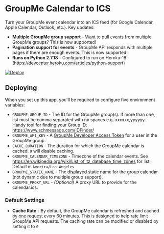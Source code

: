 # GroupMe Calendar to ICS

Turn your GroupMe event calendar into an ICS feed (for Google Calendar, Apple Calendar, Outlook, etc.). Key updates:

 * **Multiple GroupMe group support** - Want to pull events from multiple GroupMe groups? This is now supported!
 * **Pagination support for events** - GroupMe API responds with multiple pages if there are enough events. This is now supported!
 * **Runs on Python 2.7.18** - Configured to run on Heroku-18 (https://devcenter.heroku.com/articles/python-support)

[![Deploy](https://www.herokucdn.com/deploy/button.png)](https://heroku.com/deploy?template=https://github.com/alexleocampbell/groupme-calendar-to-ics)

## Deploying

When you set up this app, you'll be required to configure five environment variables:

 * `GROUPME_GROUP_ID` - The ID for the GroupMe group(s). If more than one, list must be comma separated with no spaces e.g. xxxxxx,yyyyyy. Handy tool for finding your Group ID: https://www.schmessage.com/IDFinder/
 * `GROUPME_API_KEY` - A [GroupMe Developer Access Token](https://dev.groupme.com/docs/v3) for a user in the GroupMe group.
 * `CACHE_DURATION` - The duration for which the GroupMe calendar is cached. `0` will disable caching.
 * `GROUPME_CALENDAR_TIMEZONE` - Timezone of the calendar events. See https://en.wikipedia.org/wiki/List_of_tz_database_time_zones for list. Default is `America/Los_Angeles`
 * `GROUPME_STATIC_NAME` - The displayed static name for the group calendar (not dynamic due to multiple group support).
 * `GROUPME_PROXY_URL` - *(Optional)* A proxy URL to provide for the calendar.ics.


### Default Settings

 * **Cache Rate** - By default, the GroupMe calendar is refreshed and cached by one request every 60 minutes. This is designed to help rate limit GroupMe API requests. The caching rate can be modified or disabled by setting it to `0`.
